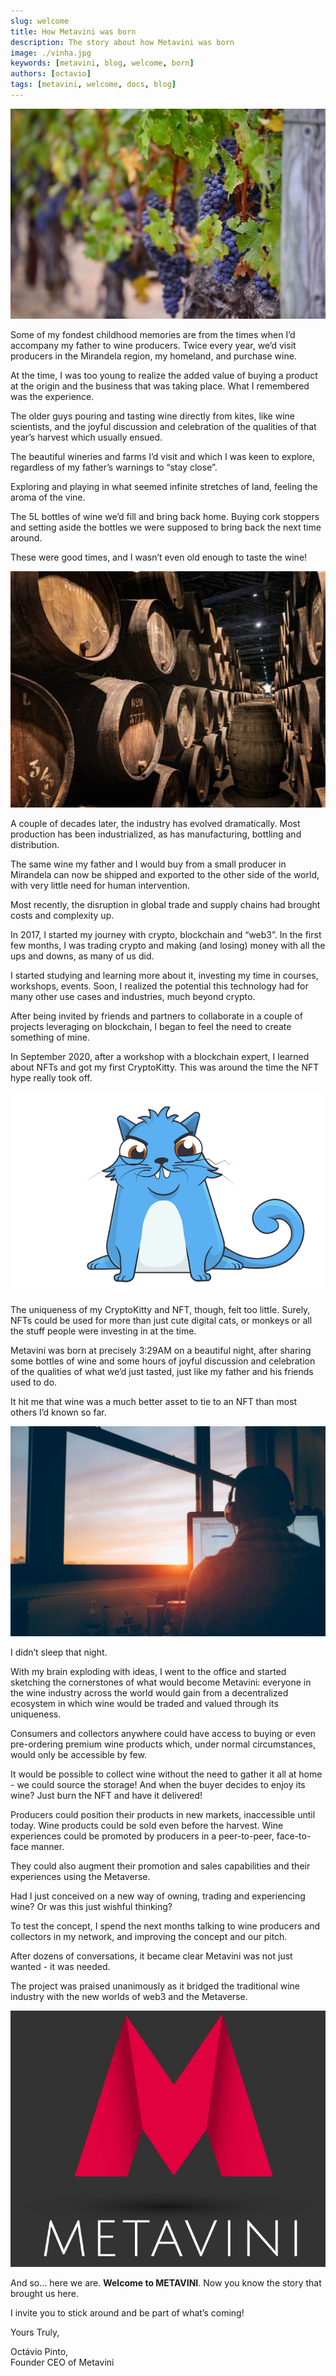 ```yaml
---
slug: welcome
title: How Metavini was born
description: The story about how Metavini was born
image: ./vinha.jpg 
keywords: [metavini, blog, welcome, born]
authors: [octavio]
tags: [metavini, welcome, docs, blog]
---
```



![Vineyard](./vinha.jpg)

Some of my fondest childhood memories are from the times when I’d accompany my father to wine producers. Twice every year, we’d visit producers in the Mirandela region, my homeland, and purchase wine.                 

At the time, I was too young to realize the added value of buying a product at the origin and the business that was taking place. What I remembered was the experience.      

The older guys pouring and tasting wine directly from kites, like wine scientists, and the joyful discussion and celebration of the qualities of that year’s harvest which usually ensued.             

The beautiful wineries and farms I’d visit and which I was keen to explore, regardless of my father’s warnings to “stay close”.           

Exploring and playing in what seemed infinite stretches of land, feeling the aroma of the vine.           

The 5L bottles of wine we’d fill and bring back home. Buying cork stoppers and setting aside the bottles we were supposed to bring back the next time around.             

These were good times, and I wasn’t even old enough to taste the wine!   

![Harvest at Mirandela](./wine-cellar.jpg)

A couple of decades later, the industry has evolved dramatically. Most production has been industrialized, as has manufacturing, bottling and distribution.            

The same wine my father and I would buy from a small producer in Mirandela can now be shipped and exported to the other side of the world, with very little need for human intervention.            

Most recently, the disruption in global trade and supply chains had brought costs and complexity up.                        

In 2017, I started my journey with crypto, blockchain and “web3”. In the first few months, I was trading crypto and making (and losing) money with all the ups and downs, as many of us did.            

I started studying and learning more about it, investing my time in courses, workshops, events. Soon, I realized the potential this technology had for many other use cases and industries, much beyond crypto.                        

After being invited by friends and partners to collaborate in a couple of projects leveraging on blockchain, I began to feel the need to create something of mine.               

In September 2020, after a workshop with a blockchain expert, I learned about NFTs and got my first CryptoKitty. This was around the time the NFT hype really took off.   

![CryptoKitty Colonel Deliwuv](./Colonel_Deliwuv.png)

The uniqueness of my CryptoKitty and NFT, though, felt too little. Surely, NFTs could be used for more than just cute digital cats, or monkeys or all the stuff people were investing in at the time.                      

Metavini was born at precisely 3:29AM on a beautiful night, after sharing some bottles of wine and some hours of joyful discussion and celebration of the qualities of what we’d just tasted, just like my father and his friends used to do.     

It hit me that wine was a much better asset to tie to an NFT than most others I’d known so far.          

![Insomnia](./insomnia.jpg)

I didn’t sleep that night.    

With my brain exploding with ideas, I went to the office and started sketching the cornerstones of what would become Metavini: everyone in the wine industry across the world would gain from a decentralized ecosystem in which wine would be traded and valued through its uniqueness.          

Consumers and collectors anywhere could have access to buying or even pre-ordering premium wine products which, under normal circumstances, would only be accessible by few.       

It would be possible to collect wine without the need to gather it all at home - we could source the storage! And when the buyer decides to enjoy its wine? Just burn the NFT and have it delivered!         

Producers could position their products in new markets, inaccessible until today. Wine products could be sold even before the harvest. Wine experiences could be promoted by producers in a peer-to-peer, face-to-face manner.           

They could also augment their promotion and sales capabilities and their experiences using the Metaverse.         

Had I just conceived on a new way of owning, trading and experiencing wine? Or was this just wishful thinking?         

To test the concept, I spend the next months talking to wine producers and collectors in my network, and improving the concept and our pitch.        

After dozens of conversations, it became clear Metavini was not just wanted - it was needed.             

The project was praised unanimously as it bridged the traditional wine industry with the new worlds of web3 and the Metaverse.          

![Metavini Logo](../../static/img/logos/logo-dark.png)

And so… here we are. **Welcome to METAVINI**. Now you know the story that brought us here.     

I invite you to stick around and be part of what’s coming!         

Yours Truly,          

Octávio Pinto,               
Founder CEO of Metavini         


